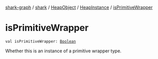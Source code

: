 [shark-graph](../../../index.md) / [shark](../../index.md) / [HeapObject](../index.md) / [HeapInstance](index.md) / [isPrimitiveWrapper](./is-primitive-wrapper.md)

# isPrimitiveWrapper

`val isPrimitiveWrapper: `[`Boolean`](https://kotlinlang.org/api/latest/jvm/stdlib/kotlin/-boolean/index.html)

Whether this is an instance of a primitive wrapper type.

